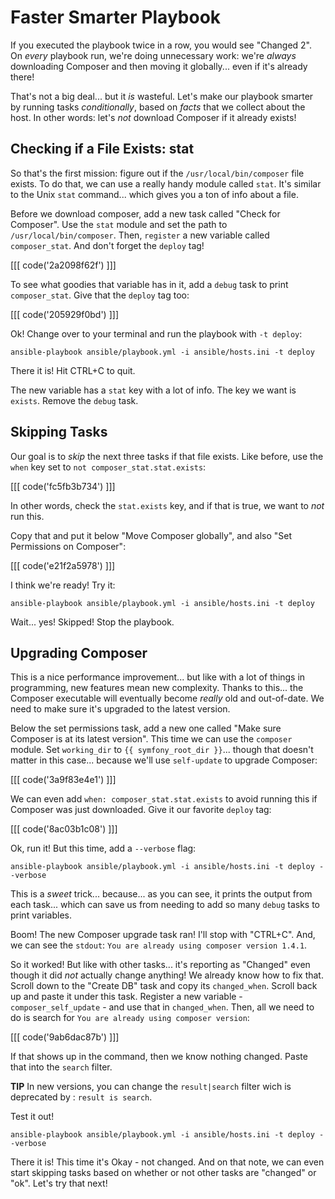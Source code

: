 # Faster Smarter Playbook

If you executed the playbook twice in a row, you would see "Changed 2". On *every*
playbook run, we're doing unnecessary work: we're *always* downloading Composer
and then moving it globally... even if it's already there!

That's not a big deal... but it *is* wasteful. Let's make our playbook smarter by
running tasks *conditionally*, based on *facts* that we collect about the host.
In other words: let's *not* download Composer if it already exists!

## Checking if a File Exists: stat

So that's the first mission: figure out if the `/usr/local/bin/composer` file exists.
To do that, we can use a really handy module called `stat`. It's similar to the
Unix `stat` command... which gives you a ton of info about a file.

Before we download composer, add a new task called "Check for Composer". Use the
`stat` module and set the path to `/usr/local/bin/composer`. Then, `register` a
new variable called `composer_stat`. And don't forget the `deploy` tag!

[[[ code('2a2098f62f') ]]]

To see what goodies that variable has in it, add a `debug` task to print `composer_stat`.
Give that the `deploy` tag too:

[[[ code('205929f0bd') ]]]

Ok! Change over to your terminal and run the playbook with `-t deploy`:

```terminal
ansible-playbook ansible/playbook.yml -i ansible/hosts.ini -t deploy
```

There it is! Hit CTRL+C to quit.

The new variable has a `stat` key with a lot of info. The key we want is `exists`.
Remove the `debug` task.

## Skipping Tasks

Our goal is to *skip* the next three tasks if that file exists. Like before, use
the `when` key set to `not composer_stat.stat.exists`:

[[[ code('fc5fb3b734') ]]]

In other words, check the `stat.exists` key, and if that is true, we want to *not* run this.

Copy that and put it below "Move Composer globally", and also "Set Permissions on Composer":

[[[ code('e21f2a5978') ]]]

I think we're ready! Try it:

```terminal
ansible-playbook ansible/playbook.yml -i ansible/hosts.ini -t deploy
```

Wait... yes! Skipped! Stop the playbook.

## Upgrading Composer

This is a nice performance improvement... but like with a lot of things in programming,
new features mean new complexity. Thanks to this... the Composer executable will
eventually become *really* old and out-of-date. We need to make sure it's upgraded
to the latest version.

Below the set permissions task, add a new one called "Make sure Composer is at its
latest version". This time we can use the `composer` module. Set `working_dir` to
`{{ symfony_root_dir }}`... though that doesn't matter in this case... because we'll
use `self-update` to upgrade Composer:

[[[ code('3a9f83e4e1') ]]]

We can even add `when: composer_stat.stat.exists` to avoid running this if Composer
was just downloaded. Give it our favorite `deploy` tag:

[[[ code('8ac03b1c08') ]]]

Ok, run it! But this time, add a `--verbose` flag:

```terminal
ansible-playbook ansible/playbook.yml -i ansible/hosts.ini -t deploy --verbose
```

This is a *sweet* trick... because... as you can see, it prints the output from
each task... which can save us from needing to add so many `debug` tasks to print
variables.

Boom! The new Composer upgrade task ran! I'll stop with "CTRL+C". And, we can see
the `stdout`: `You are already using composer version 1.4.1`.

So it worked! But like with other tasks... it's reporting as "Changed" even though
it did *not* actually change anything! We already know how to fix that. Scroll down
to the "Create DB" task and copy its `changed_when`. Scroll back up and paste it
under this task. Register a new variable - `composer_self_update` - and use that
in `changed_when`. Then, all we need to do is search for `You are already using composer version`:

[[[ code('9ab6dac87b') ]]]

If that shows up in the command, then we know nothing changed. Paste that into the
`search` filter.

**TIP**
In new versions, you can change the `result|search` filter wich is deprecated by : `result is search`.

Test it out!

```terminal
ansible-playbook ansible/playbook.yml -i ansible/hosts.ini -t deploy --verbose
```

There it is! This time it's Okay - not changed. And on that note, we can even start
skipping tasks based on whether or not other tasks are "changed" or "ok". Let's
try that next!

